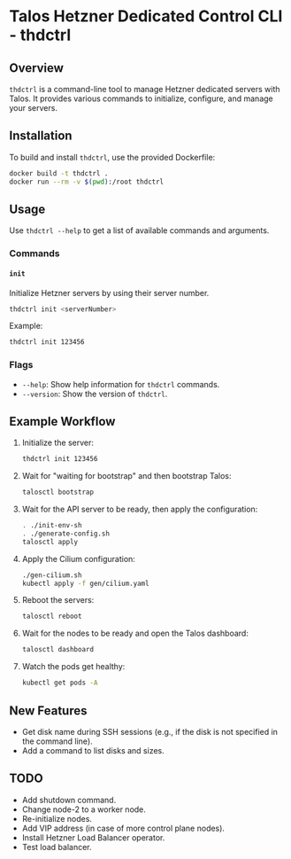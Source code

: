 # Talos Hetzner Dedicated Control CLI - thdctrl

## Overview

`thdctrl` is a command-line tool to manage Hetzner dedicated servers with Talos. It provides various commands to initialize, configure, and manage your servers.

## Installation

To build and install `thdctrl`, use the provided Dockerfile:

```sh
docker build -t thdctrl .
docker run --rm -v $(pwd):/root thdctrl
```

## Usage

Use `thdctrl --help` to get a list of available commands and arguments.

### Commands

#### `init`

Initialize Hetzner servers by using their server number.

```sh
thdctrl init <serverNumber>
```

Example:

```sh
thdctrl init 123456
```


### Flags

- `--help`: Show help information for `thdctrl` commands.
- `--version`: Show the version of `thdctrl`.

## Example Workflow

1. Initialize the server:

    ```sh
    thdctrl init 123456
    ```

2. Wait for "waiting for bootstrap" and then bootstrap Talos:

    ```sh
    talosctl bootstrap
    ```

3. Wait for the API server to be ready, then apply the configuration:

    ```sh
    . ./init-env-sh
    . ./generate-config.sh
    talosctl apply
    ```

4. Apply the Cilium configuration:

    ```sh
    ./gen-cilium.sh
    kubectl apply -f gen/cilium.yaml
    ```

5. Reboot the servers:

    ```sh
    talosctl reboot
    ```

6. Wait for the nodes to be ready and open the Talos dashboard:

    ```sh
    talosctl dashboard
    ```

7. Watch the pods get healthy:

    ```sh
    kubectl get pods -A
    ```

## New Features

- Get disk name during SSH sessions (e.g., if the disk is not specified in the command line).
- Add a command to list disks and sizes.

## TODO

- Add shutdown command.
- Change node-2 to a worker node.
- Re-initialize nodes.
- Add VIP address (in case of more control plane nodes).
- Install Hetzner Load Balancer operator.
- Test load balancer.
